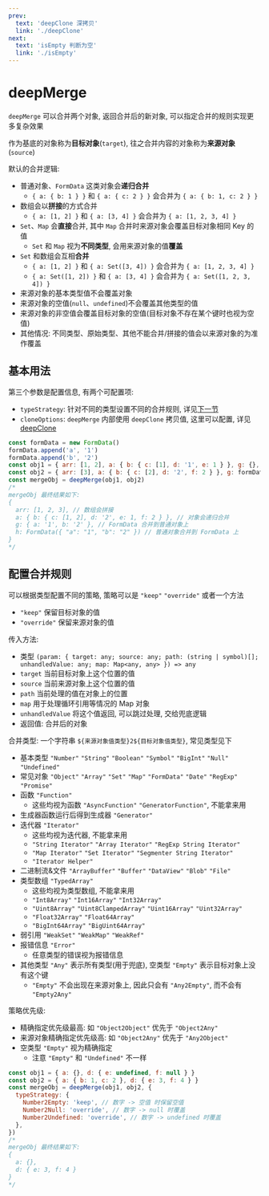 ```yaml
---
prev:
  text: 'deepClone 深拷贝'
  link: './deepClone'
next:
  text: 'isEmpty 判断为空'
  link: './isEmpty'
---
```


# deepMerge

`deepMerge` 可以合并两个对象, 返回合并后的新对象, 可以指定合并的规则实现更多复杂效果

作为基底的对象称为**目标对象**(`target`), 往之合并内容的对象称为**来源对象**(`source`)

默认的合并逻辑:
- 普通对象、`FormData` 这类对象会**递归合并**
  - `{ a: { b: 1 } }` 和 `{ a: { c: 2 } }` 会合并为 `{ a: { b: 1, c: 2 } }`
- 数组会以**拼接**的方式合并
  - `{ a: [1, 2] }` 和 `{ a: [3, 4] }` 会合并为 `{ a: [1, 2, 3, 4] }`
- `Set`、`Map` 会**直接**合并, 其中 `Map` 合并时来源对象会覆盖目标对象相同 Key 的值
  - `Set` 和 `Map` 视为**不同类型**, 会用来源对象的值**覆盖**
- `Set` 和数组会互相**合并**
  - `{ a: [1, 2] }` 和 `{ a: Set([3, 4]) }` 会合并为 `{ a: [1, 2, 3, 4] }`
  - `{ a: Set([1, 2]) }` 和 `{ a: [3, 4] }` 会合并为 `{ a: Set([1, 2, 3, 4]) }`
- 来源对象的基本类型值不会覆盖对象
- 来源对象的空值(`null`、`undefined`)不会覆盖其他类型的值
- 来源对象的非空值会覆盖目标对象的空值(目标对象不存在某个键时也视为空值)
- 其他情况: 不同类型、原始类型、其他不能合并/拼接的值会以来源对象的为准作覆盖

## 基本用法

第三个参数是配置信息, 有两个可配置项:
- `typeStrategy`: 针对不同的类型设置不同的合并规则, 详见[下一节](#配置合并规则)
- `cloneOptions`: `deepMerge` 内部使用 `deepClone` 拷贝值, 这里可以配置, 详见[deepClone](./deepClone)

```js
const formData = new FormData()
formData.append('a', '1')
formData.append('b', '2')
const obj1 = { arr: [1, 2], a: { b: { c: [1], d: '1', e: 1 } }, g: {}, h: new FormData() }
const obj2 = { arr: [3], a: { b: { c: [2], d: '2', f: 2 } }, g: formData, h: { a: 1, b: 2 } }
const mergeObj = deepMerge(obj1, obj2)
/*
mergeObj 最终结果如下:
{
  arr: [1, 2, 3], // 数组会拼接
  a: { b: { c: [1, 2], d: '2', e: 1, f: 2 } }, // 对象会递归合并
  g: { a: '1', b: '2' }, // FormData 合并到普通对象上
  h: FormData({ "a": "1", "b": "2" }) // 普通对象合并到 FormData 上
}
*/
```

## 配置合并规则

可以根据类型配置不同的策略, 策略可以是 `"keep"` `"override"` 或者一个方法
- `"keep"` 保留目标对象的值
- `"override"` 保留来源对象的值

传入方法:
  - 类型 `(param: { target: any; source: any; path: (string | symbol)[]; unhandledValue: any; map: Map<any, any> }) => any`
  - `target` 当前目标对象上这个位置的值
  - `source` 当前来源对象上这个位置的值
  - `path` 当前处理的值在对象上的位置
  - `map` 用于处理循环引用等情况的 Map 对象
  - `unhandledValue` 将这个值返回, 可以跳过处理, 交给兜底逻辑
  - 返回值: 合并后的对象

合并类型: 一个字符串 `${来源对象值类型}2${目标对象值类型}`, 常见类型见下
  - 基本类型 `"Number"` `"String"` `"Boolean"` `"Symbol"` `"BigInt"` `"Null"` `"Undefined"`
  - 常见对象 `"Object"` `"Array"` `"Set"` `"Map"` `"FormData"` `"Date"` `"RegExp"` `"Promise"`
  - 函数 `"Function"`
    - 这些均视为函数 `"AsyncFunction"` `"GeneratorFunction"`, 不能拿来用
  - 生成器函数运行后得到生成器 `"Generator"`
  - 迭代器 `"Iterator"`
    - 这些均视为迭代器, 不能拿来用
    - `"String Iterator"` `"Array Iterator"` `"RegExp String Iterator"`
    - `"Map Iterator"` `"Set Iterator"` `"Segmenter String Iterator"`
    - `"Iterator Helper"`
  - 二进制流&文件 `"ArrayBuffer"` `"Buffer"` `"DataView"` `"Blob"` `"File"`
  - 类型数组 `"TypedArray"`
    - 这些均视为类型数组, 不能拿来用
    - `"Int8Array"` `"Int16Array"` `"Int32Array"`
    - `"Uint8Array"` `"Uint8ClampedArray"` `"Uint16Array"` `"Uint32Array"`
    - `"Float32Array"` `"Float64Array"`
    - `"BigInt64Array"` `"BigUint64Array"`
  - 弱引用 `"WeakSet"` `"WeakMap"` `"WeakRef"`
  - 报错信息 `"Error"`
    - 任意类型的错误视为报错信息
  - 其他类型 `"Any"` 表示所有类型(用于兜底), 空类型 `"Empty"` 表示目标对象上没有这个键
    - `"Empty"` 不会出现在来源对象上, 因此只会有 `"Any2Empty"`, 而不会有 `"Empty2Any"`

策略优先级:
  - 精确指定优先级最高: 如 `"Object2Object"` 优先于 `"Object2Any"`
  - 来源对象精确指定优先级高: 如 `"Object2Any"` 优先于 `"Any2Object"`
  - 空类型 `"Empty"` 视为精确指定
    - 注意 `"Empty"` 和 `"Undefined"` 不一样

```js
const obj1 = { a: {}, d: { e: undefined, f: null } }
const obj2 = { a: { b: 1, c: 2 }, d: { e: 3, f: 4 } }
const mergeObj = deepMerge(obj1, obj2, {
  typeStrategy: {
    Number2Empty: 'keep', // 数字 -> 空值 时保留空值
    Number2Null: 'override', // 数字 -> null 时覆盖
    Number2Undefined: 'override', // 数字 -> undefined 时覆盖
  },
})
/*
mergeObj 最终结果如下:
{
  a: {},
  d: { e: 3, f: 4 }
}
*/
```
